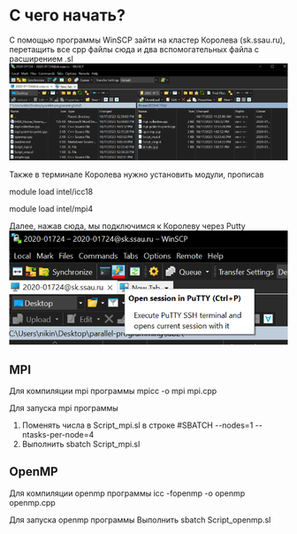 # С чего начать?

С помощью программы WinSCP зайти на кластер Королева (sk.ssau.ru), перетащить все cpp файлы сюда и два вспомогательных файла с расширением .sl
![Alt text](image.png)

Также в терминале Королева нужно установить модули, прописав

module load intel/icc18

module load intel/mpi4

Далее, нажав сюда, мы подключимся к Королеву через Putty
![Alt text](image-1.png)

## MPI

Для компиляции mpi программы
mpicc -o mpi mpi.cpp

Для запуска mpi программы

1. Поменять числа в Script_mpi.sl в строке #SBATCH --nodes=1 --ntasks-per-node=4
2. Выполнить sbatch Script_mpi.sl

## OpenMP

Для компиляции openmp программы
icc -fopenmp -o openmp openmp.cpp

Для запуска openmp программы
Выполнить sbatch Script_openmp.sl
